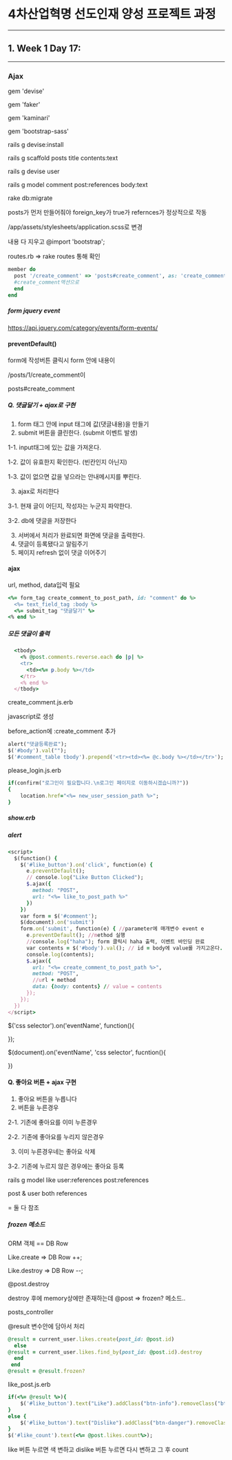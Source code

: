 # 4차산업혁명 선도인재 양성 프로젝트 과정

---
## 1. Week 1 Day 17:   

***



### Ajax



gem 'devise'

gem 'faker'

gem 'kaminari'

gem 'bootstrap-sass'



rails g devise:install

rails g scaffold posts title contents:text

 rails g devise user

rails g model comment post:references body:text

rake db:migrate



posts가 먼저 만들어줘야 foreign_key가 true가 refernces가 정상적으로 작동



/app/assets/stylesheets/application.scss로 변경

내용 다 지우고 @import 'bootstrap';



routes.rb => rake routes 통해 확인

```ruby
member do
  post '/create_comment' => 'posts#create_comment', as: 'create_comment_to' 
  #create_comment액션으로
  end
end
```



##### form jquery event

https://api.jquery.com/category/events/form-events/



#### preventDefault()

form에 작성버튼 클릭시 form 안에 내용이 

/posts/1/create_comment이 

posts#create_comment



##### Q. 댓글달기 + ajax로 구현

1. form 태그 안에 input 태그에 값(댓글내용)을 만들기
2. submit 버튼을 클린한다. (submit 이벤트 발생)

1-1. input태그에 있는 값을 가져온다.

1-2. 값이 유효한지 확인한다. (빈칸인지 아닌지)

1-3. 값이 없으면 값을 넣으라는 안내메시지를 뿌린다.

3. ajax로 처리한다

3-1. 현재 글이 어딘지, 작성자는 누군지 파악한다.

3-2. db에 댓글을 저장한다

3. 서버에서 처리가 완료되면 화면에 댓글을 출력한다.
4. 댓글이 등록됐다고 알림주기
5. 페이지 refresh 없이 댓글 이어주기



#### ajax 

url, method, data입력 필요

```ruby
<%= form_tag create_comment_to_post_path, id: "comment" do %>
  <%= text_field_tag :body %>
  <%= submit_tag "댓글달기" %>
<% end %>
```



##### 모든 댓글이 출력

```ruby
  <tbody>
    <% @post.comments.reverse.each do |p| %>
    <tr>
      <td><%= p.body %></td>
    </tr>
    <% end %>
  </tbody>
```



create_comment.js.erb

javascript로 생성



before_action에 :create_comment 추가

```ruby
alert("댓글등록완료");
$('#body').val("");
$('#comment_table tbody').prepend('<tr><td><%= @c.body %></td></tr>');
```



please_login.js.erb

```ruby
if(confirm("로그인이 필요합니다.\n로그인 페이지로 이동하시겠습니까?"))
{
    location.href="<%= new_user_session_path %>";
}
```



##### show.erb

##### alert

```ruby
<script>
  $(function() {
    $('#like_button').on('click', function(e) {
      e.preventDefault();
      // console.log("Like Button Clicked");
      $.ajax({
        method: "POST",
        url: "<%= like_to_post_path %>"
      })
    })
    var form = $('#comment');
    $(document).on('submit')
    form.on('submit', function(e) { //parameter에 매개변수 event e 
      e.preventDefault(); //method 실행
      //console.log("haha"); form 클릭시 haha 출력, 이벤트 바인딩 완료
      var contents = $('#body').val(); // id = body에 value롤 가지고온다.
      console.log(contents);
      $.ajax({
        url: "<%= create_comment_to_post_path %>",
        method: "POST",
        //url + method
        data: {body: contents} // value = contents
      });
    });
  })
</script>
```



$('css selector').on('eventName', function(){

});



$(document).on('eventName', 'css selector', fucntion(){

})



#### Q. 좋아요 버튼 + ajax 구현

1. 좋아요 버튼을 누릅니다
2. 버튼을 누른경우

2-1. 기존에 좋아요를 이미 누른경우

2-2. 기존에 좋아요를 누리지 않은경우

3. 이미 누른경우네는 좋아요 삭제

3-2. 기존에 누르지 않은 경우에는 좋아요 등록



rails g model like user:references post:references

post & user both references 

= 둘 다 참조



##### frozen 메소드

ORM 객체 == DB Row

Like.create => DB Row ++;

Like.destroy => DB Row --;

@post.destroy

destroy 후에 memory상에만 존재하는데 @post => frozen? 메소드..



posts_controller

@result 변수안에 담아서 처리

```ruby
@result = current_user.likes.create(post_id: @post.id)
  else
@result = current_user.likes.find_by(post_id: @post.id).destroy
  end
 end
@result = @result.frozen?
```



like_post.js.erb

```ruby
if(<%= @result %>){
    $('#like_button').text("Like").addClass("btn-info").removeClass("btn-danger");
}
else {
    $('#like_button').text("Dislike").addClass("btn-danger").removeClass("btn-info");
}
$('#like_count').text(<%= @post.likes.count%>);
```

like 버튼 누르면 색 변하고 dislike 버튼 누르면 다시 변하고 그 후 count





